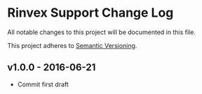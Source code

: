 # Rinvex Support Change Log

All notable changes to this project will be documented in this file.

This project adheres to [Semantic Versioning](CONTRIBUTING.md).


## v1.0.0 - 2016-06-21
- Commit first draft
